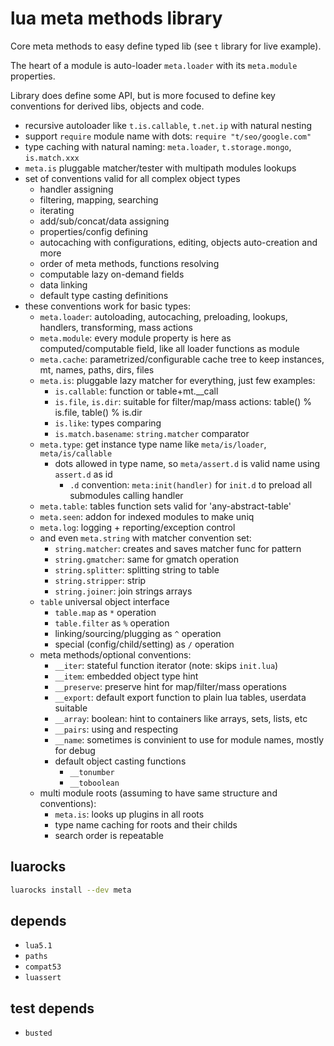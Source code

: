 # lua meta methods library
Core meta methods to easy define typed lib (see `t` library for live example).

The heart of a module is auto-loader `meta.loader` with its `meta.module` properties.

Library does define some API, but is more focused to define key conventions for derived libs, objects and code.

- recursive autoloader like `t.is.callable`, `t.net.ip` with natural nesting
- support `require` module name with dots: `require "t/seo/google.com"`
- type caching with natural naming: `meta.loader`, `t.storage.mongo`, `is.match.xxx`
- `meta.is` pluggable matcher/tester with multipath modules lookups
- set of conventions valid for all complex object types
  - handler assigning
  - filtering, mapping, searching
  - iterating
  - add/sub/concat/data assigning
  - properties/config defining
  - autocaching with configurations, editing, objects auto-creation and more
  - order of meta methods, functions resolving
  - computable lazy on-demand fields
  - data linking
  - default type casting definitions
- these conventions work for basic types:
  - `meta.loader`: autoloading, autocaching, preloading, lookups, handlers, transforming, mass actions
  - `meta.module`: every module property is here as computed/computable field, like all loader functions as module
  - `meta.cache`: parametrized/configurable cache tree to keep instances, mt, names, paths, dirs, files
  - `meta.is`: pluggable lazy matcher for everything, just few examples:
    - `is.callable`: function or table+mt.__call
    - `is.file`, `is.dir`: suitable for filter/map/mass actions: table() % is.file, table() % is.dir
    - `is.like`: types comparing
    - `is.match.basename`: `string.matcher` comparator
  - `meta.type`: get instance type name like `meta/is/loader`, `meta/is/callable`
    - dots allowed in type name, so `meta/assert.d` is valid name using `assert.d` as id
      - `.d` convention: `meta:init(handler)` for `init.d` to preload all submodules calling handler
  - `meta.table`: tables function sets valid for 'any-abstract-table'
  - `meta.seen`: addon for indexed modules to make uniq
  - `meta.log`: logging + reporting/exception control
  - and even `meta.string` with matcher convention set:
    - `string.matcher`: creates and saves matcher func for pattern
    - `string.gmatcher`: same for gmatch operation
    - `string.splitter`: splitting string to table
    - `string.stripper`: strip
    - `string.joiner`: join strings arrays
  - `table` universal object interface
    - `table.map` as `*` operation
    - `table.filter` as `%` operation
    - linking/sourcing/plugging as `^` operation
    - special (config/child/setting) as `/` operation
  - meta methods/optional conventions:
    - `__iter`: stateful function iterator (note: skips `init.lua`)
    - `__item`: embedded object type hint
    - `__preserve`: preserve hint for map/filter/mass operations
    - `__export`: default export function to plain lua tables, userdata suitable
    - `__array`: boolean: hint to containers like arrays, sets, lists, etc
    - `__pairs`: using and respecting
    - `__name`: sometimes is convinient to use for module names, mostly for debug
    - default object casting functions
      - `__tonumber`
      - `__toboolean`
  - multi module roots (assuming to have same structure and conventions):
    - `meta.is`: looks up plugins in all roots
    - type name caching for roots and their childs
    - search order is repeatable

## luarocks
```sh
luarocks install --dev meta
```

## depends
- `lua5.1`
- `paths`
- `compat53`
- `luassert`

## test depends
- `busted`
